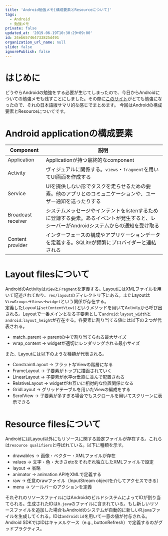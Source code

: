 ```yaml
---
title: 'Android勉強メモ[構成要素とResourceについて]'
tags:
  - Android
  - 勉強メモ
private: false
updated_at: '2019-06-19T10:30:29+09:00'
id: 24eb657464733825d491
organization_url_name: null
slide: false
ignorePublish: false
---
```

# はじめに
どうやらAndroidの勉強をする必要が生じてしまったので、今日からAndroidについての勉強メモも残すことにしました。その際に[このサイト](https://www.vogella.com/tutorials/Android/article.html)がとても勉強になったので、それの日本語版サマリ的な感じでまとめます。
今回はAndroidの構成要素とResourceについてです。

# Android applicationの構成要素

| Component | 説明 |
----|----
| Application | Applicationが持つ最終的なcomponent |
| Activity | ヴィジュアルに関係する。`views`・`fragment`を用いてUI画面を作成する |
| Service | UIを提供しない形でタスクを走らせるための要素。他のアプリとのコミュニケーションや、ユーザー通知を送ったりする |
| Broadcast receiver | システムメッセージやインテントをlistenするために登録する要素。あるイベントが発生すると、レシーバーがAndroidシステムからの通知を受け取る |
| Content provider | インターフェースの構成やアプリケーションデータを定義する。SQLiteが頻繁にプロバイダーと連結される |

# Layout filesについて
AndroidのActivityは`View`と`Fragment`を定義する。LayoutにはXMLファイルを用いて記述されており、`res/layout`のディレクトリ下にある。またLayoutは`ViewGroups`->`Views`->`widget`という関係が存在する。  
定義したLayoutは`setContentView()`というメソッドを用いてActivityから呼び出される。Layoutで一番メインとなる子要素として`android:layout_width`と`android:layout_height`が存在する。各要素に割り当てる値には以下の２つが代表される。

- match_parent -> parentの中で割り当てられる最大サイズ
- wrap_content -> widgetが適切にレンダリングされる最小サイズ

また、Layoutには以下のような種類が代表される。

- ConstraintLayout -> フラットなViewの階層になる
- FrameLayout -> 子要素がトップに描画されていく
- LinearLayout -> 子要素が水平or垂直に並んで配置される
- RelativeLayout -> widgetがお互いに相対的な位置関係になる
- GridLayout -> グリッドテーブルを用いたViewの編成をする
- ScrolView -> 子要素が多すぎる場合でもスクロールを用いてスクリーンに表示できる

# Resource filesについて
AndroidにはLayout以外にもリソースに関する設定ファイルが存在する。これらは`resource qualifiers`と呼ばれている。以下に種類を示す。

- drawables -> 画像・ベクター・XMLファイルが存在
- values -> 文字・色・大きさetcをそれぞれ独立したXMLファイルで設定
- layout -> 省略
- animator -> animation APIをXMLで定義する
- raw -> 任意のrawファイル（InputStream objectを介してアクセスできる）
- menu -> ツールバーのアクションを定義

それぞれのリソースファイルにはAndroidのビルドシステムによってIDが割り当てられる。生成されたIDは`R.java`のファイルに含まれている。もし新しいリソースファイルを追加した場合もAndroidのシステムが自動的に新しいR.javaファイルを生成してくれる。IDは`android:id`を用いて一意の値が付与される。Android SDKではIDはキャメルケース（e.g., buttonRefresh）で定義するのがグッドプラクティス。
